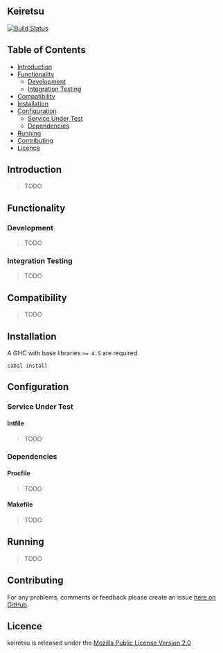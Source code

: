 ## Keiretsu

[![Build Status](https://secure.travis-ci.org/brendanhay/keiretsu.png)](http://travis-ci.org/brendanhay/keiretsu)

## Table of Contents

* [Introduction](#introduction)
* [Functionality](#functionality)
    - [Development](#development)
    - [Integration Testing](#integration-testing)
* [Compatibility](#compatibility)
* [Installation](#installation)
* [Configuration](#configuration)
    - [Service Under Test](#service-under-test)
    - [Dependencies](#dependencies)
* [Running](#running)
* [Contributing](#contributing)
* [Licence](#licence)


## Introduction

> TODO


## Functionality

### Development

> TODO

### Integration Testing

> TODO


## Compatibility

> TODO


## Installation

A GHC with base libraries `>= 4.5` are required.

```shell
cabal install
```


## Configuration

### Service Under Test

#### Intfile

> TODO

### Dependencies

#### Procfile

> TODO

#### Makefile

> TODO


## Running

> TODO


## Contributing

For any problems, comments or feedback please create an issue [here on GitHub](github.com/brendanhay/keiretsu/issues).


## Licence

keiretsu is released under the [Mozilla Public License Version 2.0](http://www.mozilla.org/MPL/)
